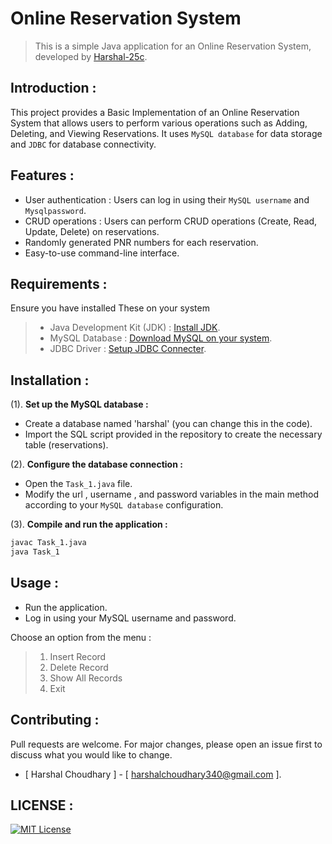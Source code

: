# Online Reservation System

> This is a simple Java application for an Online Reservation System, developed by [Harshal-25c](https://github.com/Harshal-25c).

## Introduction :

This project provides a Basic Implementation of an Online Reservation System that allows users to perform various operations such as Adding, Deleting, and Viewing Reservations. It uses `MySQL database` for data storage and `JDBC` for database connectivity.

## Features :

- User authentication : Users can log in using their `MySQL username` and `Mysqlpassword`.
- CRUD operations : Users can perform CRUD operations (Create, Read, Update, Delete) on reservations.
- Randomly generated PNR numbers for each reservation.
- Easy-to-use command-line interface.

## Requirements :
Ensure you have installed These on your system

> - Java Development Kit (JDK) : [Install JDK](https://www.oracle.com/in/java/technologies/downloads/).
> - MySQL Database : [Download MySQL on your system](https://www.mysql.com/downloads/).
> - JDBC Driver : [Setup JDBC Connecter](https://dev.mysql.com/downloads/connector/j/).

## Installation :


(1). **Set up the MySQL database :**

- Create a database named 'harshal' (you can change this in the code).
- Import the SQL script provided in the repository to create the necessary table (reservations).


(2). **Configure the database connection :**

- Open the `Task_1.java` file.
- Modify the url , username , and password variables in the main method according to your `MySQL database` configuration.

(3). **Compile and run the application :**

   ```bash
   javac Task_1.java
   java Task_1
   ```

## Usage :

- Run the application.
- Log in using your MySQL username and password.

Choose an option from the menu :

>  1. Insert Record
>  2. Delete Record
>  3. Show All Records
>  4. Exit

## Contributing :
Pull requests are welcome. For major changes, please open an issue first to discuss what you would like to change.
- [ Harshal Choudhary ] - [ harshalchoudhary340@gmail.com ].

## LICENSE :
[![MIT License](https://img.shields.io/badge/License-MIT-yellow.svg)](https://opensource.org/licenses/MIT)

   
